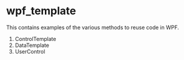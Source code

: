 # wpf_template

This contains examples of the various methods to reuse code in WPF.
1. ControlTemplate
2. DataTemplate
3. UserControl
